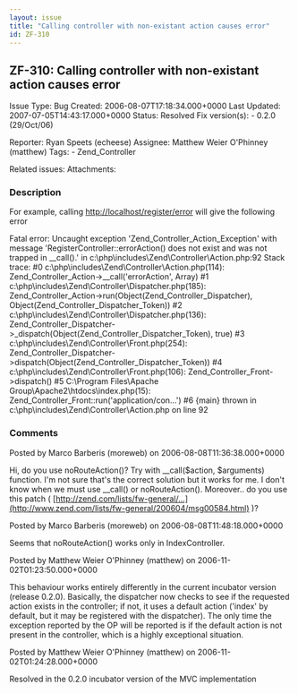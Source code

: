 ```yaml
---
layout: issue
title: "Calling controller with non-existant action causes error"
id: ZF-310
---
```


ZF-310: Calling controller with non-existant action causes error
----------------------------------------------------------------

 Issue Type: Bug Created: 2006-08-07T17:18:34.000+0000 Last Updated: 2007-07-05T14:43:17.000+0000 Status: Resolved Fix version(s): - 0.2.0 (29/Oct/06)
 
 Reporter:  Ryan Speets (echeese)  Assignee:  Matthew Weier O'Phinney (matthew)  Tags: - Zend\_Controller
 
 Related issues: 
 Attachments: 
### Description

For example, calling <http://localhost/register/error> will give the following error

Fatal error: Uncaught exception 'Zend\_Controller\_Action\_Exception' with message 'RegisterController::errorAction() does not exist and was not trapped in \_\_call().' in c:\\php\\includes\\Zend\\Controller\\Action.php:92 Stack trace: #0 c:\\php\\includes\\Zend\\Controller\\Action.php(114): Zend\_Controller\_Action->\_\_call('errorAction', Array) #1 c:\\php\\includes\\Zend\\Controller\\Dispatcher.php(185): Zend\_Controller\_Action->run(Object(Zend\_Controller\_Dispatcher), Object(Zend\_Controller\_Dispatcher\_Token)) #2 c:\\php\\includes\\Zend\\Controller\\Dispatcher.php(136): Zend\_Controller\_Dispatcher->\_dispatch(Object(Zend\_Controller\_Dispatcher\_Token), true) #3 c:\\php\\includes\\Zend\\Controller\\Front.php(254): Zend\_Controller\_Dispatcher->dispatch(Object(Zend\_Controller\_Dispatcher\_Token)) #4 c:\\php\\includes\\Zend\\Controller\\Front.php(106): Zend\_Controller\_Front->dispatch() #5 C:\\Program Files\\Apache Group\\Apache2\\htdocs\\index.php(15): Zend\_Controller\_Front::run('application/con...') #6 {main} thrown in c:\\php\\includes\\Zend\\Controller\\Action.php on line 92

 

 

### Comments

Posted by Marco Barberis (moreweb) on 2006-08-08T11:36:38.000+0000

Hi, do you use noRouteAction()? Try with \_\_call($action, $arguments) function. I'm not sure that's the correct solution but it works for me. I don't know when we must use \_\_call() or noRouteAction(). Moreover.. do you use this patch ( [http://zend.com/lists/fw-general/…](http://www.zend.com/lists/fw-general/200604/msg00584.html) )?

 

 

Posted by Marco Barberis (moreweb) on 2006-08-08T11:48:18.000+0000

Seems that noRouteAction() works only in IndexController.

 

 

Posted by Matthew Weier O'Phinney (matthew) on 2006-11-02T01:23:50.000+0000

This behaviour works entirely differently in the current incubator version (release 0.2.0). Basically, the dispatcher now checks to see if the requested action exists in the controller; if not, it uses a default action ('index' by default, but it may be registered with the dispatcher). The only time the exception reported by the OP will be reported is if the default action is not present in the controller, which is a highly exceptional situation.

 

 

Posted by Matthew Weier O'Phinney (matthew) on 2006-11-02T01:24:28.000+0000

Resolved in the 0.2.0 incubator version of the MVC implementation

 

 